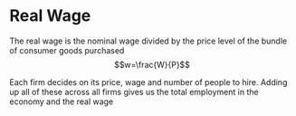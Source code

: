 # Real Wage
The real wage is the nominal wage divided by the price level of the bundle of consumer goods purchased
$$w=\frac{W}{P}$$

Each firm decides on its price, wage and number of people to hire. Adding up all of these across all firms gives us the total employment in the economy and the real wage


